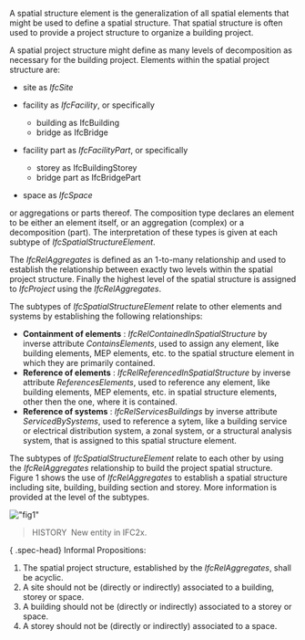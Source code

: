 A spatial structure element is the generalization of all spatial elements that might be used to define a spatial structure. That spatial structure is often used to provide a project structure to organize a building project.

A spatial project structure might define as many levels of decomposition as necessary for the building project. Elements within the spatial project structure are:

* site as _IfcSite_
* facility as _IfcFacility_, or specifically
    * building as IfcBuilding
    * bridge as IfcBridge

* facility part as _IfcFacilityPart_, or specifically
    * storey as IfcBuildingStorey 
    * bridge part as IfcBridgePart

* space as _IfcSpace_

or aggregations or parts thereof. The composition type declares an element to be either an element itself, or an aggregation (complex) or a decomposition (part). The interpretation of these types is given at each subtype of _IfcSpatialStructureElement_.

The _IfcRelAggregates_ is defined as an 1-to-many relationship and used to establish the relationship between exactly two levels within the spatial project structure. Finally the highest level of the spatial structure is assigned to _IfcProject_ using the _IfcRelAggregates_.

The subtypes of _IfcSpatialStructureElement_ relate to other elements and systems by establishing the following relationships:

* **Containment of elements** : _IfcRelContainedInSpatialStructure_ by inverse attribute _ContainsElements_, used to assign any element, like building elements, MEP elements, etc. to the spatial structure element in which they are primarily contained.
* **Reference of elements** : _IfcRelReferencedInSpatialStructure_ by inverse attribute _ReferencesElements_, used to reference any element, like building elements, MEP elements, etc. in spatial structure elements, other then the one, where it is contained.
* **Reference of systems** : _IfcRelServicesBuildings_ by inverse attribute _ServicedBySystems_, used to reference a sytem, like a building service or electrical distribution system, a zonal system, or a structural analysis system, that is assigned to this spatial structure element.

The subtypes of _IfcSpatialStructureElement_ relate to each other by using the _IfcRelAggregates_ relationship to build the project spatial structure. Figure 1 shows the use of _IfcRelAggregates_ to establish a spatial structure including site, building, building section and storey. More information is provided at the level of the subtypes.

!["fig1"](../../../figures/ifcspatialstructureelement-spatialstructure.png "Figure 1 &mdash; Spatial structure element composition")

> HISTORY&nbsp; New entity in IFC2x.

{ .spec-head}
Informal Propositions:

1. The spatial project structure, established by the _IfcRelAggregates_, shall be acyclic.
2. A site should not be (directly or indirectly) associated to a building, storey or space.
3. A building should not be (directly or indirectly) associated to a storey or space.
4. A storey should not be (directly or indirectly) associated to a space.